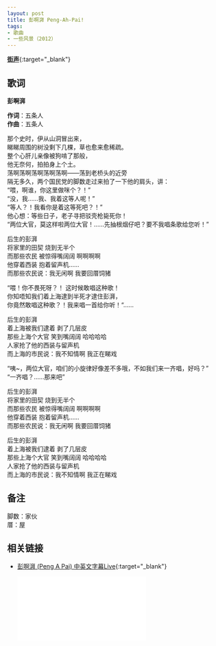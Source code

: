 ```yaml
---
layout: post
title: 彭啊湃 Peng-Ah-Pai!
tags:
- 歌曲
- 一些风景（2012）
---
```


[**街声**](https://streetvoice.cn/5people/songs/54691/){:target="_blank"}

## 歌词

**彭啊湃**

**作词**：五条人  
**作曲**：五条人

那个史时，伊从山洞冒出来，  
睇睇周围的树没剩下几棵，草也愈来愈稀疏。  
整个心肝儿亲像被狗啃了那般，  
他无奈何，拍拍身上个土。  
荡啊荡啊荡啊荡啊荡啊——荡到老桥头的近旁  
隔无多久，两个国民党的脚数走过来拍了一下他的肩头，讲：  
“喂，啊谁，你这里做咪个？！”  
“没，我……我、我着这等人呢！”  
“等人？！我看你是着这等死吧？！”  
他心想：等些日子，老子寻把驳壳枪毙死你！  
“两位大官，莫这样啦两位大官！……先抽根烟仔吧？要不我唱条歌给您听！”

后生的彭湃  
将家里的田契  烧到无半个  
而那些农民 被惊得嘴阔阔 啊啊啊啊  
他穿着西装 抱着留声机……  
而那些农民说：我无闲啊 我要回厝饲猪

“喂！你不畏死呀？！ 这时候敢唱这种歌！  
你知唔知我们着上海逮到半死才逮住彭湃，  
你竟然敢唱这种歌？！我来唱一首给你听！“……

后生的彭湃  
着上海被我们逮着 剥了几层皮  
那些上海个大官 笑到嘴阔阔 哈哈哈哈  
人家抢了他的西装与留声机  
而上海的市民说：我不知情啊 我正在睇戏

“咦~，两位大官，咱们的小旋律好像差不多哦，不如我们来一齐唱，好吗？”  
“一齐唱？……那来吧”

后生的彭湃  
将家里的田契  烧到无半个  
而那些农民 被惊得嘴阔阔 啊啊啊啊  
他穿着西装 抱着留声机……  
而那些农民说：我无闲啊 我要回厝饲猪

后生的彭湃  
着上海被我们逮着 剥了几层皮  
那些上海个大官 笑到嘴阔阔 哈哈哈哈  
人家抢了他的西装与留声机  
而上海的市民说：我不知情啊 我正在睇戏

## 备注

脚数：家伙  
厝：屋

## 相关链接

- [彭啊湃 (Peng A Pai) 中英文字幕Live](https://www.bilibili.com/video/BV1gt4y197xG/){:target="_blank"}

  <div class="iframe-container">
  <iframe class="responsive-iframe" src="//player.bilibili.com/player.html?aid=584043799&bvid=BV1gt4y197xG&cid=217333644&page=1" frameborder="no" allowfullscreen="true"></iframe>
  </div>
